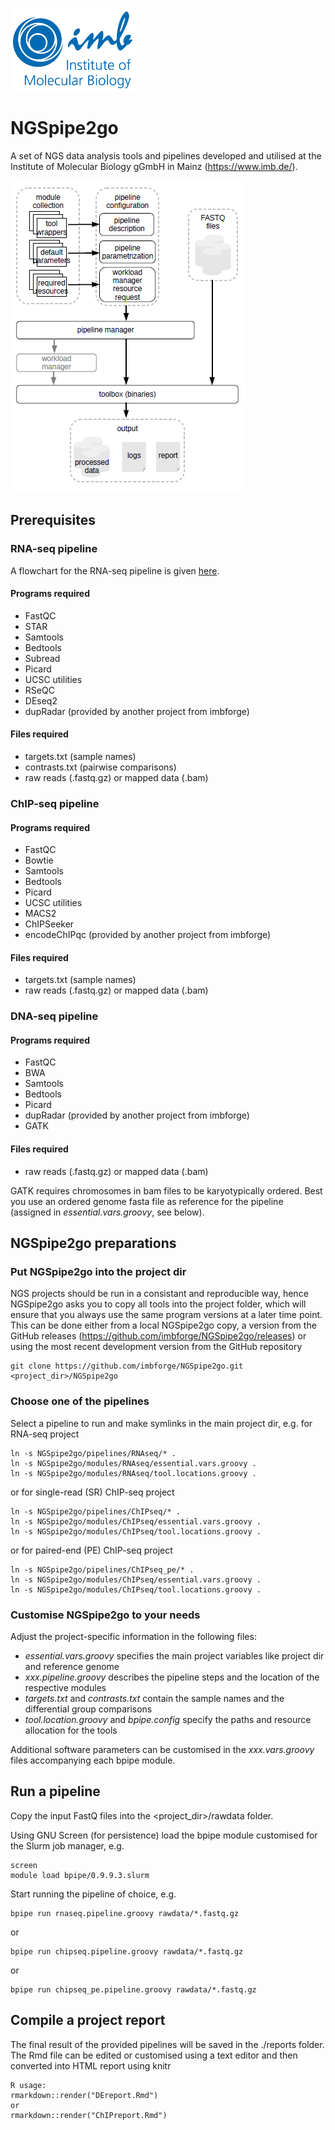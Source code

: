 ![IMB-logo](resources/IMB_logo.png)

# NGSpipe2go #

A set of NGS data analysis tools and pipelines developed and utilised at the Institute of Molecular Biology gGmbH in Mainz (https://www.imb.de/).

![NGSpipe2go scheme](resources/NGSpipe2go_scheme.png)

## Prerequisites ##
### RNA-seq pipeline ###
A flowchart for the RNA-seq pipeline is given [here](resources/NGSpipe2go_RNAseq_pipeline.html).
#### Programs required ####
- FastQC
- STAR
- Samtools
- Bedtools
- Subread
- Picard
- UCSC utilities
- RSeQC
- DEseq2
- dupRadar (provided by another project from imbforge)

#### Files required ####
- targets.txt (sample names)
- contrasts.txt (pairwise comparisons)
- raw reads (.fastq.gz) or mapped data (.bam)

### ChIP-seq pipeline ###
#### Programs required ####
- FastQC
- Bowtie
- Samtools
- Bedtools
- Picard
- UCSC utilities
- MACS2
- ChIPSeeker
- encodeChIPqc (provided by another project from imbforge)

#### Files required ####
- targets.txt (sample names)
- raw reads (.fastq.gz) or mapped data (.bam)

### DNA-seq pipeline ###
#### Programs required ####
- FastQC
- BWA
- Samtools
- Bedtools
- Picard
- dupRadar (provided by another project from imbforge)
- GATK

#### Files required ####
- raw reads (.fastq.gz) or mapped data (.bam)

GATK requires chromosomes in bam files to be karyotypically ordered. Best you use an ordered genome fasta file as reference for the pipeline (assigned in *essential.vars.groovy*, see below).

## NGSpipe2go preparations ##

### Put NGSpipe2go into the project dir ###
NGS projects should be run in a consistant and reproducible way, hence NGSpipe2go asks you to copy all tools into the project folder, which will ensure that you always use the same program versions at a later time point. This can be done either from a local NGSpipe2go copy, a version from the GitHub releases (https://github.com/imbforge/NGSpipe2go/releases) or using the most recent development version from the GitHub repository

    git clone https://github.com/imbforge/NGSpipe2go.git <project_dir>/NGSpipe2go

### Choose one of the pipelines ###

Select a pipeline to run and make symlinks in the main project dir, e.g. for RNA-seq project

    ln -s NGSpipe2go/pipelines/RNAseq/* .
    ln -s NGSpipe2go/modules/RNAseq/essential.vars.groovy .
    ln -s NGSpipe2go/modules/RNAseq/tool.locations.groovy .

or for single-read (SR) ChIP-seq project

    ln -s NGSpipe2go/pipelines/ChIPseq/* .
    ln -s NGSpipe2go/modules/ChIPseq/essential.vars.groovy .
    ln -s NGSpipe2go/modules/ChIPseq/tool.locations.groovy .
    
or for paired-end (PE) ChIP-seq project

    ln -s NGSpipe2go/pipelines/ChIPseq_pe/* .
    ln -s NGSpipe2go/modules/ChIPseq/essential.vars.groovy .
    ln -s NGSpipe2go/modules/ChIPseq/tool.locations.groovy .

### Customise NGSpipe2go to your needs ###

Adjust the project-specific information in the following files:

- *essential.vars.groovy* specifies the main project variables like project dir and reference genome
- *xxx.pipeline.groovy* describes the pipeline steps and the location of the respective modules
- *targets.txt* and *contrasts.txt* contain the sample names and the differential group comparisons
- *tool.location.groovy* and *bpipe.config* specify the paths and resource allocation for the tools

Additional software parameters can be customised in the *xxx.vars.groovy* files accompanying each bpipe module.

## Run a pipeline ##

Copy the input FastQ files into the <project_dir>/rawdata folder.

Using GNU Screen (for persistence) load the bpipe module customised for the Slurm job manager, e.g.

    screen
    module load bpipe/0.9.9.3.slurm

Start running the pipeline of choice, e.g.

    bpipe run rnaseq.pipeline.groovy rawdata/*.fastq.gz

or

    bpipe run chipseq.pipeline.groovy rawdata/*.fastq.gz    

or

    bpipe run chipseq_pe.pipeline.groovy rawdata/*.fastq.gz

## Compile a project report ##

The final result of the provided pipelines will be saved in the ./reports folder.
The Rmd file can be edited or customised using a text editor and then converted into HTML report using knitr
    
    R usage:
    rmarkdown::render("DEreport.Rmd")
    or
    rmarkdown::render("ChIPreport.Rmd")

